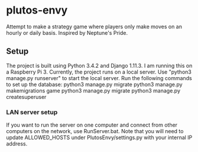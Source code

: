 # plutos-envy
Attempt to make a strategy game where players only make moves on an hourly or daily basis. Inspired by Neptune's Pride.

## Setup
The project is built using Python 3.4.2 and Django 1.11.3. I am running this on a Raspberry Pi 3.
Currently, the project runs on a local server. Use "python3 manage.py runserver" to start the local server.
Run the following commands to set up the database:
python3 manage.py migrate
python3 manage.py makemigrations game
python3 manage.py migrate
python3 manage.py createsuperuser

### LAN server setup
If you want to run the server on one computer and connect from other computers on the network, use RunServer.bat.
Note that you will need to update ALLOWED_HOSTS under PlutosEnvy/settings.py with your internal IP address.
